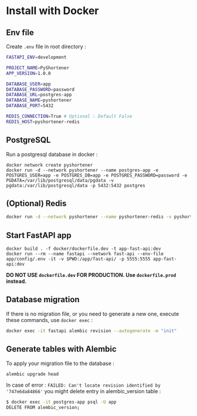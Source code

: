 # Install with Docker

## Env file

Create `.env` file in root directory :

```bash
FASTAPI_ENV=development

PROJECT_NAME=PyShortener
APP_VERSION=1.0.0

DATABASE_USER=app
DATABASE_PASSWORD=password
DATABASE_URL=postgres-app
DATABASE_NAME=pyshortener
DATABASE_PORT=5432

REDIS_CONNECTION=True # Optional : Default False
REDIS_HOST=pyshortener-redis
```

## PostgreSQL

Run a postgresql database in docker :

```docker
docker network create pyshortener
docker run -d --network pyshortener --name postgres-app -e POSTGRES_USER=app -e POSTGRES_DB=app -e POSTGRES_PASSWORD=password -e PGDATA=/var/lib/postgresql/data/pgdata -v pgdata:/var/lib/postgresql/data -p 5432:5432 postgres
```

## (Optional) Redis

```bash
docker run -d --network pyshortener --name pyshortener-redis -v pyshortener-redis:/data -p 6379:6379 redis
```

## Start FastAPI app

```
docker build . -f docker/dockerfile.dev -t app-fast-api:dev
docker run --rm --name fastapi --network fast-api --env-file app/config/.env -it -v $PWD:/app/fast-api/ -p 5555:5555 app-fast-api:dev
```

**DO NOT USE `dockerfile.dev` FOR PRODUCTION. Use `dockerfile.prod` instead.**

## Database migration

If there is no migration file, or you need to generate a new one, execute these commands, use `docker exec` :

```bash
docker exec -it fastapi alembic revision --autogenerate -m "init"
```

## Generate tables with Alembic

To apply your migration file to the database : 
```bash
alembic upgrade head
```

In case of error : `FAILED: Can't locate revision identified by '747e6da84866'` you might delete entry in alembic_version table :

```bash
$ docker exec -it postgres-app psql -U app
DELETE FROM alembic_version;
```
